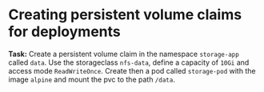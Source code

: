 # Creating persistent volume claims for deployments

**Task:** Create a persistent volume claim in the namespace `storage-app` called `data`. Use the storageclass `nfs-data`, define a capacity of `10Gi` and access mode `ReadWriteOnce`. Create then a pod called `storage-pod` with the image `alpine` and mount the pvc to the path `/data`.

